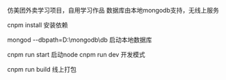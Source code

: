 仿美团外卖学习项目，自用学习作品
数据库由本地mongodb支持，无线上服务

cnpm install  安装依赖

mongod --dbpath=D:\mongodb\db  启动本地数据库

cnpm run start  启动node
cnpm run dev  开发模式

cnpm run build  线上打包
